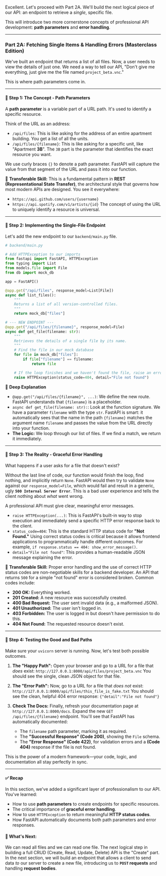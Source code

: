 Excellent. Let's proceed with Part 2A. We'll build the next logical piece of our API: an endpoint to retrieve a _single_, specific file.

This will introduce two more cornerstone concepts of professional API development: **path parameters** and **error handling**.

---

### **Part 2A: Fetching Single Items & Handling Errors (Masterclass Edition)**

We've built an endpoint that returns a list of all files. Now, a user needs to view the details of just one. We need a way to tell our API, "Don't give me everything, just give me the file named `project_beta.vnc`."

This is where path parameters come in.

---

#### **🚩 Step 1: The Concept - Path Parameters**

A **path parameter** is a variable part of a URL path. It's used to identify a specific resource.

Think of the URL as an address:

- `/api/files`: This is like asking for the address of an entire apartment building. You get a list of all the units.
- `/api/files/{filename}`: This is like asking for a specific unit, like "Apartment **3B**". The `3B` part is the parameter that identifies the exact resource you want.

We use curly braces `{}` to denote a path parameter. FastAPI will capture the value from that segment of the URL and pass it into our function.

🔑 **Transferable Skill:** This is a fundamental pattern in **REST (Representational State Transfer)**, the architectural style that governs how most modern APIs are designed. You see it everywhere:

- `https://api.github.com/users/{username}`
- `https://api.spotify.com/v1/artists/{id}`
  The concept of using the URL to uniquely identify a resource is universal.

---

#### **🚩 Step 2: Implementing the Single-File Endpoint**

Let's add the new endpoint to our `backend/main.py` file.

```python
# backend/main.py

# Add HTTPException to our imports
from fastapi import FastAPI, HTTPException
from typing import List
from models.file import File
from db import mock_db

app = FastAPI()

@app.get("/api/files", response_model=List[File])
async def list_files():
    """
    Returns a list of all version-controlled files.
    """
    return mock_db["files"]

# --- NEW ENDPOINT ---
@app.get("/api/files/{filename}", response_model=File)
async def get_file(filename: str):
    """
    Retrieves the details of a single file by its name.
    """
    # Find the file in our mock database
    for file in mock_db["files"]:
        if file["filename"] == filename:
            return file

    # If the loop finishes and we haven't found the file, raise an error
    raise HTTPException(status_code=404, detail="File not found")

```

🔎 **Deep Explanation**

- `@app.get("/api/files/{filename}", ...)`: We define the new route. FastAPI understands that `{filename}` is a placeholder.
- `async def get_file(filename: str):`: Look at the function signature. We have a parameter `filename` with the type `str`. FastAPI is smart: it automatically sees that the name in the path `{filename}` matches the argument name `filename` and passes the value from the URL directly into your function.
- **The Logic:** We loop through our list of files. If we find a match, we return it immediately.

---

#### **🚩 Step 3: The Reality - Graceful Error Handling**

What happens if a user asks for a file that doesn't exist?

Without the last line of code, our function would finish the loop, find nothing, and implicitly return `None`. FastAPI would then try to validate `None` against our `response_model=File`, which would fail and result in a generic, ugly **`500 Internal Server Error`**. This is a bad user experience and tells the client nothing about _what_ went wrong.

A professional API must give clear, meaningful error messages.

- `raise HTTPException(...)`: This is FastAPI's built-in way to stop execution and immediately send a specific HTTP error response back to the client.
- `status_code=404`: This is the standard HTTP status code for **"Not Found."** Using correct status codes is critical because it allows frontend applications to programmatically handle different outcomes. For example, `if response.status == 404: show_error_message()`.
- `detail="File not found"`: This provides a human-readable JSON message explaining the error.

🔑 **Transferable Skill:** Proper error handling and the use of correct HTTP status codes are non-negotiable skills for a backend developer. An API that returns `500` for a simple "not found" error is considered broken. Common codes include:

- **200 OK:** Everything worked.
- **201 Created:** A new resource was successfully created.
- **400 Bad Request:** The user sent invalid data (e.g., a malformed JSON).
- **401 Unauthorized:** The user isn't logged in.
- **403 Forbidden:** The user is logged in but doesn't have permission to do this.
- **404 Not Found:** The requested resource doesn't exist.

---

#### **🚩 Step 4: Testing the Good and Bad Paths**

Make sure your `uvicorn` server is running. Now, let's test both possible outcomes.

1.  **The "Happy Path":**
    Open your browser and go to a URL for a file that _does_ exist:
    `http://127.0.0.1:8000/api/files/project_beta.vnc`
    You should see the single, clean JSON object for that file.

2.  **The "Error Path":**
    Now, go to a URL for a file that _does not_ exist:
    `http://127.0.0.1:8000/api/files/this_file_is_fake.txt`
    You should see the clean, helpful 404 error response:
    `{"detail":"File not found"}`

3.  **Check The Docs:**
    Finally, refresh your documentation page at `http://127.0.0.1:8000/docs`. Expand the new `GET /api/files/{filename}` endpoint. You'll see that FastAPI has automatically documented:

    - The `filename` path parameter, marking it as required.
    - The **"Successful Response" (Code 200)**, showing the `File` schema.
    - The **"Error Response" (Code 422)**, for validation errors and a **(Code 404)** response if the file is not found.

This is the power of a modern framework—your code, logic, and documentation all stay perfectly in sync.

---

#### **✅ Recap**

In this section, we've added a significant layer of professionalism to our API. You've learned:

- How to use **path parameters** to create endpoints for specific resources.
- The critical importance of **graceful error handling**.
- How to use `HTTPException` to return meaningful **HTTP status codes**.
- How FastAPI automatically documents both path parameters and error responses.

#### **📌 What's Next:**

We can read all files and we can read one file. The next logical step in building a full CRUD (Create, Read, Update, Delete) API is the "Create" part. In the next section, we will build an endpoint that allows a client to send data _to_ our server to create a new file, introducing us to **`POST` requests** and handling **request bodies**.
